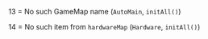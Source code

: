 13 = No such GameMap name (`AutoMain`, `initAll()`)

14 = No such item from `hardwareMap` (`Hardware`, `initAll()`)